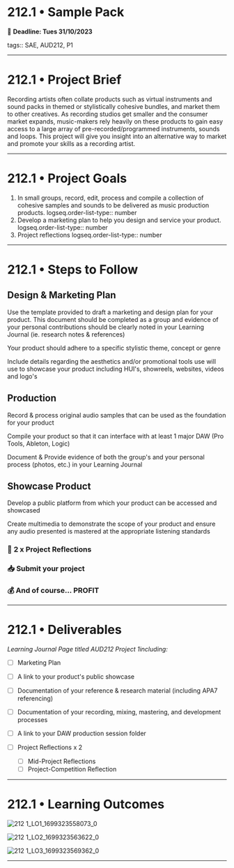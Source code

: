 # 212.1 • Sample Pack

📅 **Deadline: Tues 31/10/2023**

tags:: SAE, AUD212, P1

- - - 
# 212.1 • Project Brief

Recording artists often collate products such as virtual instruments and sound packs in themed or stylistically cohesive bundles, and market them to other creatives. As recording studios get smaller and the consumer market expands, music-makers rely heavily on these products to gain easy access to a large array of pre-recorded/programmed instruments, sounds and loops.
This project will give you insight into an alternative way to market and promote your skills as a recording artist.

- - -
# 212.1 • Project Goals

1. In small groups, record, edit, process and compile a collection of cohesive samples and sounds to be delivered as music production products.
  logseq.order-list-type:: number
2. Develop a marketing plan to help you design and service your product.
  logseq.order-list-type:: number
3. Project reflections
  logseq.order-list-type:: number

- - -
# 212.1 • Steps to Follow
  
## Design & Marketing Plan
Use the template provided to draft a marketing and design plan for your product. This document should be completed as a group and evidence of your personal contributions should be clearly noted in your Learning Journal (ie. research notes & references)

Your product should adhere to a specific stylistic theme, concept or genre

Include details regarding the aesthetics and/or promotional tools use will use to showcase your product including HUI's, showreels, websites, videos and logo's

## Production
Record & process original audio samples that can be used as the foundation for your product

Compile your product so that it can interface with at least 1 major DAW (Pro Tools, Ableton, Logic)

Document & Provide evidence of both the group's and your personal process (photos, etc.) in your Learning Journal

## Showcase Product
Develop a public platform from which your product can be accessed and showcased

Create multimedia to demonstrate the scope of your product and ensure any audio presented is mastered at the appropriate listening standards

### 📝 **2 x Project Reflections**
### 📥 Submit your project
### 💰 And of course... PROFIT

- - -
# 212.1 • Deliverables

*Learning Journal Page titled AUD212 Project 1including:*
- [ ] Marketing Plan
- [ ] A link to your product's public showcase
- [ ] Documentation of your reference & research material (including APA7 referencing)
- [ ] Documentation of your recording, mixing, mastering, and development processes
- [ ] A link to your DAW production session folder

- [ ] Project Reflections x 2
  - [ ] Mid-Project Reflections
  - [ ] Project-Competition Reflection

- - -
# 212.1 • Learning Outcomes 

![212 1_LO1_1699323558073_0](https://github.com/twistedlogicaudio/SAE-Studies/assets/148475331/3435bc79-ba90-4485-a369-b50ce48526c7)

![212 1_LO2_1699323563622_0](https://github.com/twistedlogicaudio/SAE-Studies/assets/148475331/169bd1e7-9a21-4dfc-8d76-98856026ee3a)

![212 1_LO3_1699323569362_0](https://github.com/twistedlogicaudio/SAE-Studies/assets/148475331/2c3595ac-8955-48dd-8d19-74686dae26b6)

- - -
